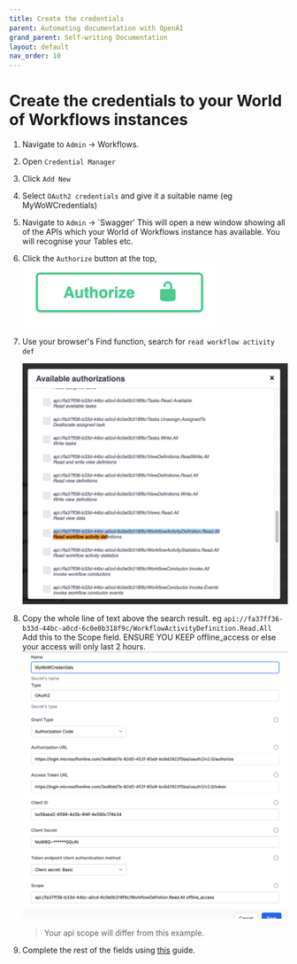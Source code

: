 ```yaml
---
title: Create the credentials
parent: Automating documentation with OpenAI
grand_parent: Self-writing Documentation
layout: default
nav_order: 10
---
```


# Create the credentials to your World of Workflows instances

1. Navigate to `Admin` -> Workflows. 
2. Open `Credential Manager`
3. Click `Add New`
4. Select `OAuth2 credentials` and give it a suitable name (eg MyWoWCredentials)

5. Navigate to `Admin` -> `Swagger' This will open a new window showing all of the APIs which your World of Workflows instance has available.  You will recognise your Tables etc.
6. Click the `Authorize` button at the top, ![](../images/2024-08-06-14-45-08.png)
7. Use your browser's Find function, search for `read workflow activity def`  
  
   ![](../images/2024-08-06-14-45-49.png)
8. Copy the whole line of text above the search result.  eg 
`api://fa37ff36-b33d-44bc-a0cd-6c0e0b318f9c/WorkflowActivityDefinition.Read.All`
Add this to the Scope field.  ENSURE YOU KEEP offline_access or else your access will only last 2 hours.
    ![](../images/2024-08-06-14-46-57.png)
    > Your api scope will differ from this example.
9. Complete the rest of the fields using [this](../24_reference/access-graphapi.html/#required-information) guide.
